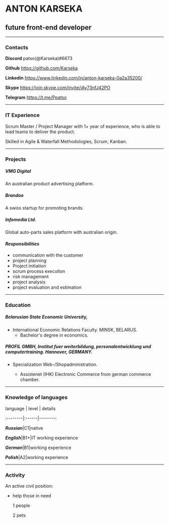 
# ANTON KARSEKA

## future front-end developer

---
### Contacts
__Discord__ patso(@Karseka)#6673

__Github__ https://github.com/Karseka

__Linkedin__ https://www.linkedin.com/in/anton-karseka-0a2a35200/ 

__Skype__ https://join.skype.com/invite/iAy73nfJ42PO

__Telegram__ https://t.me/Ppatso

---

### IT Experience

Scrum Master / Project Manager with 1+ year of experience, who is able to lead teams to deliver the product. 

Skilled in Agile & Waterfall Methodologies, Scrum, Kanban.

---

### Projects

##### VMG Digital
An australian product advertising platform.  
##### Brandoo 
A swiss startup for promoting brands.
##### Infomedia Ltd.
Global auto-parts sales platform with australian origin.

#### _Responsibilities_
- communication with the customer
- project planning
- Project initiation
- scrum process execution
- risk management
- project analysis
- project evaluation and estimation

---
### Education

##### Belarusian State Economic University,
- International Economic Relations Faculty. MINSK, BELARUS.
  - Bachelor's degree in economics.
##### PROFIL GMBH, Institut  fuer weiterbildung, personalentwicklung und computertraining. Hаnnover, GERMANY.
   - Specialization Web-/Shopadministration.

     - Assistenet (IHK) Electronic Commerce from german commerce chamber.
---

### Knowledge of languages

language | level | details

:--------|:------|--------:

___Russian___|C1|native

___English___|B1+|IT working experience

___German___|B1|working experience

___Polish___|A2|working experience

---
### Activity

An active civil position:
   - help those in need

      1 people
      
      2 pets


